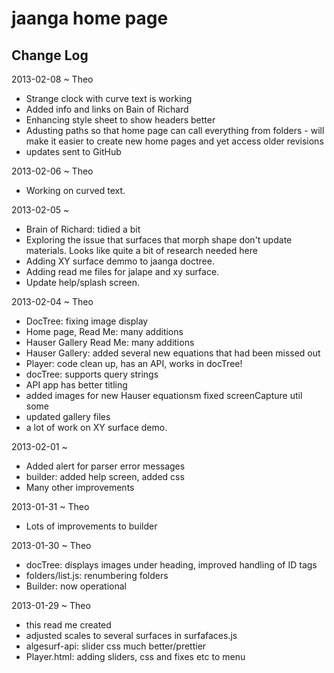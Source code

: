 jaanga home page
================


## Change Log

2013-02-08 ~ Theo
* Strange clock with curve text is working
* Added info and links on Bain of Richard
* Enhancing style sheet to show headers better
* Adusting paths so that home page can call everything from folders - will make it easier to create new home pages and yet access older revisions
* updates sent to GitHub

2013-02-06 ~ Theo
* Working on curved text.

2013-02-05 ~ 
* Brain of Richard: tidied a bit
* Exploring the issue that surfaces that morph shape don't update materials. Looks like quite a bit of research needed here
* Adding XY surface demmo to jaanga doctree.
* Adding read me files for jalape and xy surface.
* Update help/splash screen.

2013-02-04 ~ Theo
* DocTree: fixing image display
* Home page, Read Me: many additions
* Hauser Gallery Read Me: many additions
* Hauser Gallery: added several new equations that had been missed out
* Player: code clean up, has an API, works in docTree!
* docTree: supports query strings
* API app has better titling
* added images for new Hauser equationsm fixed screenCapture util some
* updated gallery files
* a lot of work on XY surface demo.


2013-02-01 ~ 
* Added alert for parser error messages
* builder: added help screen, added css
* Many other improvements

2013-01-31 ~ Theo
* Lots of improvements to builder

2013-01-30 ~ Theo
* docTree: displays images under heading, improved handling of ID tags
* folders/list.js: renumbering folders
* Builder: now operational

2013-01-29 ~ Theo
* this read me created
* adjusted scales to several surfaces in surfafaces.js
* algesurf-api: slider css much better/prettier
* Player.html: adding sliders, css and fixes etc to menu